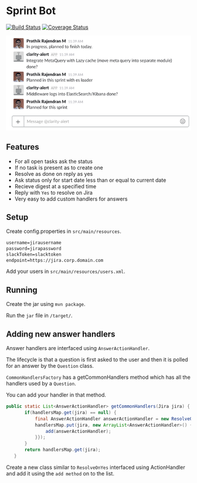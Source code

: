 # Sprint Bot
[![Build Status](https://travis-ci.org/prathik/sprintbot.svg?branch=master)](https://travis-ci.org/prathik/sprintbot) [![Coverage Status](https://coveralls.io/repos/github/prathik/sprintbot/badge.svg?branch=master)](https://coveralls.io/github/prathik/sprintbot?branch=master)

![Demo Image](demo.png?raw=true "Demo Image")

## Features

* For all open tasks ask the status
* If no task is present as to create one
* Resolve as done on reply as yes
* Ask status only for start date less than or equal to current date
* Recieve digest at a specified time
* Reply with `Yes` to resolve on Jira
* Very easy to add custom handlers for answers

## Setup

Create config.properties in `src/main/resources`.

```
username=jirausername
password=jirapassword
slackToken=slacktoken
endpoint=https://jira.corp.domain.com
```

Add your users in `src/main/resources/users.xml`.

## Running

Create the jar using `mvn package`.

Run the `jar` file in `/target/`.

## Adding new answer handlers

Answer handlers are interfaced using `AnswerActionHandler`. 

The lifecycle is that a question is first asked to the user and then it is polled for an answer by the `Question` class.

`CommonHandlersFactory` has a getCommonHandlers method which has all the handlers used by a `Question`. 
 
 You can add your handler in that method.
 
 ```java
 public static List<AnswerActionHandler> getCommonHandlers(Jira jira) {
        if(handlersMap.get(jira) == null) {
            final AnswerActionHandler answerActionHandler = new ResolveOnYes(jira);
            handlersMap.put(jira, new ArrayList<AnswerActionHandler>() {{
                add(answerActionHandler);
            }});
        }
        return handlersMap.get(jira);
    }
```

Create a new class similar to `ResolveOnYes` interfaced using ActionHandler and add it using the `add method` on to the list.


